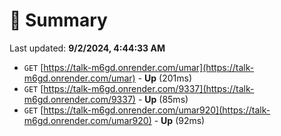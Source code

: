 # 📖 Summary
Last updated: **9/2/2024, 4:44:33 AM**

- `GET` [https://talk-m6gd.onrender.com/umar](https://talk-m6gd.onrender.com/umar) - **Up** (201ms)
- `GET` [https://talk-m6gd.onrender.com/9337](https://talk-m6gd.onrender.com/9337) - **Up** (85ms)
- `GET` [https://talk-m6gd.onrender.com/umar920](https://talk-m6gd.onrender.com/umar920) - **Up** (92ms)
